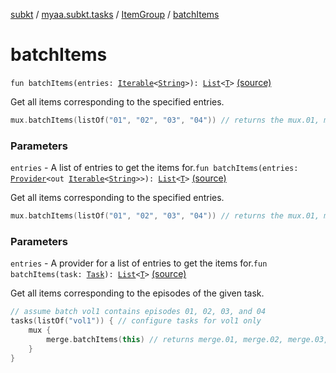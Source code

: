 [subkt](../../index.md) / [myaa.subkt.tasks](../index.md) / [ItemGroup](index.md) / [batchItems](./batch-items.md)

# batchItems

`fun batchItems(entries: `[`Iterable`](https://kotlinlang.org/api/latest/jvm/stdlib/kotlin.collections/-iterable/index.html)`<`[`String`](https://kotlinlang.org/api/latest/jvm/stdlib/kotlin/-string/index.html)`>): `[`List`](https://kotlinlang.org/api/latest/jvm/stdlib/kotlin.collections/-list/index.html)`<`[`T`](index.md#T)`>` [(source)](https://github.com/Myaamori/SubKt/blob/0.1.12/src/main/kotlin/myaa/subkt/tasks/tasks.kt#L280)

Get all items corresponding to the specified entries.

``` kotlin
mux.batchItems(listOf("01", "02", "03", "04")) // returns the mux.01, mux.02, mux.03, mux.04 tasks
```

### Parameters

`entries` - A list of entries to get the items for.`fun batchItems(entries: `[`Provider`](https://docs.gradle.org/current/javadoc/org/gradle/api/provider/Provider.html)`<out `[`Iterable`](https://kotlinlang.org/api/latest/jvm/stdlib/kotlin.collections/-iterable/index.html)`<`[`String`](https://kotlinlang.org/api/latest/jvm/stdlib/kotlin/-string/index.html)`>>): `[`List`](https://kotlinlang.org/api/latest/jvm/stdlib/kotlin.collections/-list/index.html)`<`[`T`](index.md#T)`>` [(source)](https://github.com/Myaamori/SubKt/blob/0.1.12/src/main/kotlin/myaa/subkt/tasks/tasks.kt#L288)

Get all items corresponding to the specified entries.

``` kotlin
mux.batchItems(listOf("01", "02", "03", "04")) // returns the mux.01, mux.02, mux.03, mux.04 tasks
```

### Parameters

`entries` - A provider for a list of entries to get the items for.`fun batchItems(task: `[`Task`](https://docs.gradle.org/current/javadoc/org/gradle/api/Task.html)`): `[`List`](https://kotlinlang.org/api/latest/jvm/stdlib/kotlin.collections/-list/index.html)`<`[`T`](index.md#T)`>` [(source)](https://github.com/Myaamori/SubKt/blob/0.1.12/src/main/kotlin/myaa/subkt/tasks/tasks.kt#L296)

Get all items corresponding to the episodes of the given task.

``` kotlin
// assume batch vol1 contains episodes 01, 02, 03, and 04
tasks(listOf("vol1")) { // configure tasks for vol1 only
    mux {
        merge.batchItems(this) // returns merge.01, merge.02, merge.03, merge.04
    }
}
```

